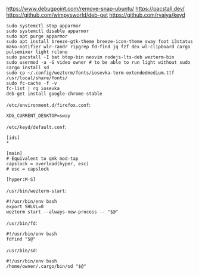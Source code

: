 https://www.debugpoint.com/remove-snap-ubuntu/
https://pacstall.dev/
https://github.com/wimpysworld/deb-get
https://github.com/rvaiya/keyd

```
sudo systemctl stop apparmor
sudo systemctl disable apparmor
sudo apt purge apparmor
sudo apt install breeze-gtk-theme breeze-icon-theme sway foot i3status mako-notifier wlr-randr ripgrep fd-find jq fzf dex wl-clipboard cargo pulsemixer light rclone
sudo pacstall -I bat btop-bin neovim nodejs-lts-deb wezterm-bin
sudo usermod -a -G video owner # to be able to run light without sudo
cargo install sd
sudo cp ~/.config/wezterm/fonts/iosevka-term-extendedmedium.ttf /usr/local/share/fonts/
sudo fc-cache -f -v
fc-list | rg iosevka
deb-get install google-chrome-stable
```

`/etc/environment.d/firefox.conf`:
```
XDG_CURRENT_DESKTOP=sway
```
`/etc/keyd/default.conf`:
```
[ids]
*

[main]
# Equivalent to qmk mod-tap
capslock = overload(hyper, esc)
# esc = capslock

[hyper:M-S]
```

`/usr/bin/wezterm-start`:
```
#!/usr/bin/env bash
export SHLVL=0
wezterm start --always-new-process -- "$@"
```

`/usr/bin/fd`:
```
#!/usr/bin/env bash
fdfind "$@"
```

`/usr/bin/sd`:
```
#!/usr/bin/env bash
/home/owner/.cargo/bin/sd "$@"
```
